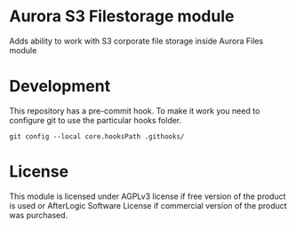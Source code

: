 # Aurora S3 Filestorage module
Adds ability to work with S3 corporate file storage inside Aurora Files module

# Development
This repository has a pre-commit hook. To make it work you need to configure git to use the particular hooks folder.

`git config --local core.hooksPath .githooks/`

# License
This module is licensed under AGPLv3 license if free version of the product is used or AfterLogic Software License if commercial version of the product was purchased.